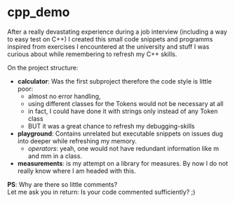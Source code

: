 # cpp_demo

After a really devastating experience during a job interview (including a way to easy test on C++)
I created this small code snippets and programms inspired from exercises I encountered at the university 
and stuff I was curious about while remembering to refresh my C++ skills.

On the project structure:
- **calculator**: Was the first subproject therefore the code style is little poor:
  - almost no error handling, 
  - using different classes for the Tokens would not be necessary at all 
  - in fact, I could have done it with strings only instead of any Token class
  - BUT it was a great chance to refresh my debugging-skills
- **playground**: Contains unrelated but executable snippets on issues dug into deeper while
refreshing my memory.
  - _operators_: yeah, one would not have redundant information like m and mm in a class.
- **measurements**: is my attempt on a library for measures. 
By now I do not really know where I am headed with this. 


**PS**: Why are there so little comments?  
Let me ask you in return: Is your code commented sufficiently? ;)
